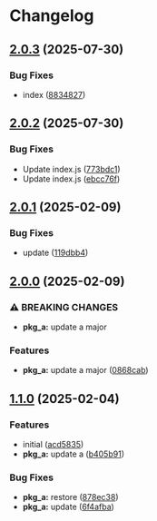 # Changelog

## [2.0.3](https://github.com/neymanushka/monotest/compare/pkg_a-v2.0.2...pkg_a-v2.0.3) (2025-07-30)


### Bug Fixes

* index ([8834827](https://github.com/neymanushka/monotest/commit/8834827083cdfe5c464b2f417e9c414e3449be51))

## [2.0.2](https://github.com/neymanushka/monotest/compare/pkg_a-v2.0.1...pkg_a-v2.0.2) (2025-07-30)


### Bug Fixes

* Update index.js ([773bdc1](https://github.com/neymanushka/monotest/commit/773bdc1000c4f83211f275e6052657fb242cf719))
* Update index.js ([ebcc76f](https://github.com/neymanushka/monotest/commit/ebcc76f89ed1354874f572b3e8547fea5c03f20e))

## [2.0.1](https://github.com/neymanushka/monotest/compare/pkg_a-v2.0.0...pkg_a-v2.0.1) (2025-02-09)


### Bug Fixes

* update ([119dbb4](https://github.com/neymanushka/monotest/commit/119dbb4a00b54f89d85c032adc4ba0011410e296))

## [2.0.0](https://github.com/neymanushka/monotest/compare/pkg_a-v1.1.0...pkg_a-v2.0.0) (2025-02-09)


### ⚠ BREAKING CHANGES

* **pkg_a:** update a major

### Features

* **pkg_a:** update a major ([0868cab](https://github.com/neymanushka/monotest/commit/0868cab921cfcfd7541b06456133c230566fe151))

## [1.1.0](https://github.com/neymanushka/monotest/compare/pkg_a-v1.0.0...pkg_a-v1.1.0) (2025-02-04)


### Features

* initial ([acd5835](https://github.com/neymanushka/monotest/commit/acd58357ebba42c00135c20d35b51e127fc5f9d2))
* **pkg_a:** update a ([b405b91](https://github.com/neymanushka/monotest/commit/b405b917b0c7e5ee914ee67ae0090c36f45d3ce5))


### Bug Fixes

* **pkg_a:** restore ([878ec38](https://github.com/neymanushka/monotest/commit/878ec38fb576fa2b02bfa1a6ce96a4551a3ed77f))
* **pkg_a:** update ([6f4afba](https://github.com/neymanushka/monotest/commit/6f4afba8b330b870b8b4d47ebf8a68eb842420cc))

